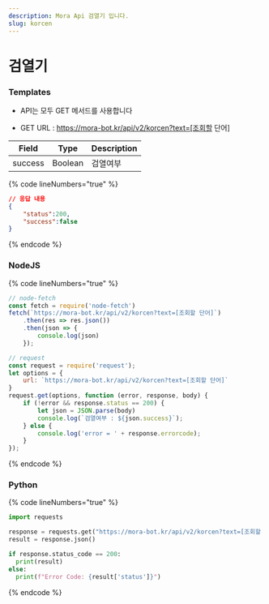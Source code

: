 ```yaml
---
description: Mora Api 검열기 입니다.
slug: korcen
---
```


# 검열기

### Templates

* API는 모두 GET 메서드를 사용합니다

* GET URL : https://mora-bot.kr/api/v2/korcen?text=[조회할 단어]

| Field | Type | Description |
| ------ | ------ | ------ |
| success | Boolean | 검열여부 |

{% code lineNumbers="true" %}
```json
// 응답 내용
{
    "status":200,
    "success":false
}
```
{% endcode %}

### NodeJS

{% code lineNumbers="true" %}
```javascript
// node-fetch
const fetch = require('node-fetch')
fetch(`https://mora-bot.kr/api/v2/korcen?text=[조회할 단어]`)
    .then(res => res.json())
    .then(json => {
        console.log(json)
    });

// request
const request = require('request');
let options = {
    url: `https://mora-bot.kr/api/v2/korcen?text=[조회할 단어]`
}
request.get(options, function (error, response, body) {
    if (!error && response.status == 200) {
        let json = JSON.parse(body)
        console.log(`검열여부 : ${json.success}`);
    } else {
        console.log('error = ' + response.errorcode);
    }
});
```
{% endcode %}

### Python

{% code lineNumbers="true" %}
```python
import requests

response = requests.get("https://mora-bot.kr/api/v2/korcen?text=[조회할 단어]")
result = response.json()

if response.status_code == 200:
  print(result)
else:
  print(f"Error Code: {result['status']}")
```
{% endcode %}
